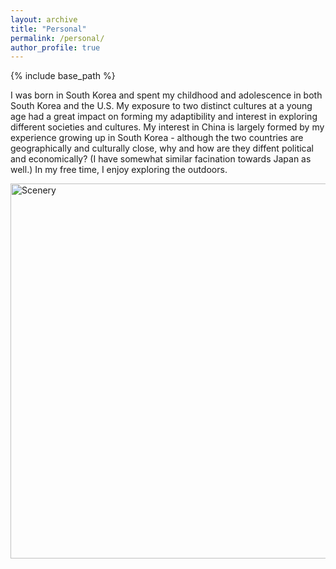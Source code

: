 ```yaml
---
layout: archive
title: "Personal"
permalink: /personal/
author_profile: true
---
```


{% include base_path %}

I was born in South Korea and spent my childhood and adolescence in both South Korea and the U.S. My exposure to two distinct cultures at a young age had a great impact on forming my adaptibility and interest in exploring different societies and cultures. My interest in China is largely formed by my experience growing up in South Korea - although the two countries are geographically and culturally close, why and how are they diffent political and economically? (I have somewhat similar facination towards Japan as well.) In my free time, I enjoy exploring the outdoors.

<a data-flickr-embed="true" href="https://www.flickr.com/photos/194042153@N07/albums/72157719936428092" title="Scenery"><img src="https://live.staticflickr.com/65535/52989063293_a266ba8542_c.jpg" width="800" height="600" alt="Scenery"/></a><script async src="//embedr.flickr.com/assets/client-code.js" charset="utf-8"></script>

